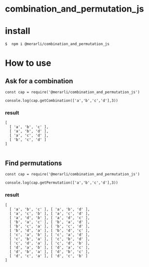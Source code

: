# combination_and_permutation_js

# install
```
$  npm i @merarli/combination_and_permutation_js
```

# How to use

## Ask for a combination
```
const cap = require('@merarli/combination_and_permutation_js')

console.log(cap.getCombination(['a','b','c','d'],3))

```

### result
```
[
  [ 'a', 'b', 'c' ],
  [ 'a', 'b', 'd' ],
  [ 'a', 'c', 'd' ],
  [ 'b', 'c', 'd' ]
]


```


## Find permutations
```
const cap = require('@merarli/combination_and_permutation_js')

console.log(cap.getPermutation(['a','b','c','d'],3))
```

### result
```
[
  [ 'a', 'b', 'c' ], [ 'a', 'b', 'd' ],
  [ 'a', 'c', 'b' ], [ 'a', 'c', 'd' ],
  [ 'a', 'd', 'b' ], [ 'a', 'd', 'c' ],
  [ 'b', 'a', 'c' ], [ 'b', 'a', 'd' ],
  [ 'b', 'c', 'a' ], [ 'b', 'c', 'd' ],
  [ 'b', 'd', 'a' ], [ 'b', 'd', 'c' ],
  [ 'c', 'a', 'b' ], [ 'c', 'a', 'd' ],
  [ 'c', 'b', 'a' ], [ 'c', 'b', 'd' ],
  [ 'c', 'd', 'a' ], [ 'c', 'd', 'b' ],
  [ 'd', 'a', 'b' ], [ 'd', 'a', 'c' ],
  [ 'd', 'b', 'a' ], [ 'd', 'b', 'c' ],
  [ 'd', 'c', 'a' ], [ 'd', 'c', 'b' ]
]

```

